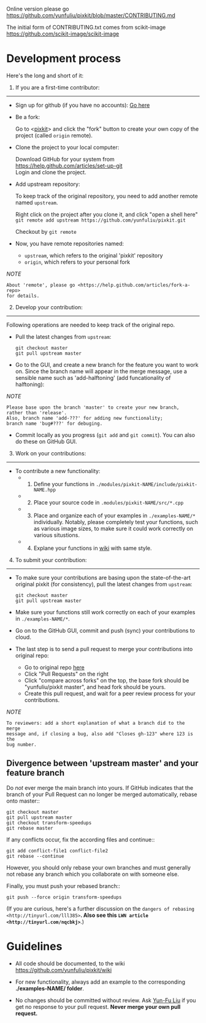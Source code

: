Online version please go<br>
<https://github.com/yunfuliu/pixkit/blob/master/CONTRIBUTING.md>

The initial form of CONTRIBUTING.txt comes from scikit-image <br>
<https://github.com/scikit-image/scikit-image>

Development process
===================

Here's the long and short of it:

1. If you are a first-time contributor:
---------------------------------------

   * Sign up for github (if you have no accounts): [Go here](https://github.com/)

   * Be a fork:
   
       Go to <[pixkit](https://github.com/yunfuliu/pixkit)>
       and click the "fork" button to create your own copy of the project
       (called ``origin`` remote).

   * Clone the project to your local computer:

       Download GitHub for your system from 
       <https://help.github.com/articles/set-up-git><br>
       Login and clone the project.

   * Add upstream repository:

       To keep track of the original repository, you need to add 
       another remote named ``upstream``.<br>
       
       Right click on the project after you clone it, and click "open a shell here"
       ``git remote add upstream https://github.com/yunfuliu/pixkit.git``

       Checkout by ``git remote``

   * Now, you have remote repositories named:

       - ``upstream``, which refers to the original 'pixkit' repository
       - ``origin``, which refers to your personal fork <br>

*NOTE* 

    About 'remote', please go <https://help.github.com/articles/fork-a-repo>
    for details.

2. Develop your contribution:
-----------------------------
Following operations are needed to keep track of the original repo.

   * Pull the latest changes from ``upstream``:

       ``git checkout master``<br>
       ``git pull upstream master``

   * Go to the GUI, and create a new branch for the feature you want 
     to work on. Since the branch name will appear in the merge message, 
     use a sensible name such as 'add-halftoning' (add funcationality of 
     halftoning):

*NOTE* 

    Please base upon the branch 'master' to create your new branch,
    rather than 'release'.
    Also, branch name 'add-???' for adding new functionality;
    branch name 'bug#???' for debuging. 

   * Commit locally as you progress (``git add`` and ``git commit``). You can also do these on GitHub GUI.

3. Work on your contributions:
-----------------------------

   * To contribute a new functionality:<br>
     - 1) Define your functions in `./modules/pixkit-NAME/include/pixkit-NAME.hpp`<br>
     - 2) Place your source code in `.modules/pixkit-NAME/src/*.cpp`<br>
     - 3) Place and organize each of your examples in `./examples-NAME/*` individually.
        Notably, please completely test your functions, such as various image sizes, 
        to make sure it could work correctly on various situstions.<br>
     - 4) Explane your functions in [wiki](https://github.com/yunfuliu/pixkit/wiki) with same style. 

4. To submit your contribution:
-------------------------------

   * To make sure your contributions are basing upon the state-of-the-art original 
     pixkit (for consistency), pull the latest changes from ``upstream``:

       ``git checkout master``<br>
       ``git pull upstream master``

   * Make sure your functions still work correctly on each of your examples in 
     `./examples-NAME/*`. 

   * Go on to the GitHub GUI, commit and push (sync) your contributions to cloud. 

   * The last step is to send a pull request to merge your contributions into original repo:
     - Go to original repo [here](https://github.com/yunfuliu/pixkit) 
     - Click "Pull Requests" on the right
     - Click "compare across forks" on the top, 
       the base fork should be "yunfuliu/pixkit master", and head fork should be yours.
     - Create this pull request, and wait for a peer review process for your contributions.  

*NOTE*

    To reviewers: add a short explanation of what a branch did to the merge
    message and, if closing a bug, also add "Closes gh-123" where 123 is the
    bug number.

Divergence between 'upstream master' and your feature branch
--------------------------------------------------------------

Do *not* ever merge the main branch into yours. If GitHub indicates that the
branch of your Pull Request can no longer be merged automatically, rebase
onto master::

   ``git checkout master``<br>
   ``git pull upstream master``<br>
   ``git checkout transform-speedups``<br>
   ``git rebase master``

If any conflicts occur, fix the according files and continue::

   ``git add conflict-file1 conflict-file2``<br>
   ``git rebase --continue``

However, you should only rebase your own branches and must generally not
rebase any branch which you collaborate on with someone else.

Finally, you must push your rebased branch::

   ``git push --force origin transform-speedups``

(If you are curious, here's a further discussion on the
`dangers of rebasing <http://tinyurl.com/lll385>`__.
Also see this `LWN article <http://tinyurl.com/nqcbkj>`__.)


Guidelines
==========

* All code should be documented, to the wiki<br>
  <https://github.com/yunfuliu/pixkit/wiki>

* For new functionality, always add an example to the corresponding 
  <b>./examples-NAME/ folder</b>.

* No changes should be committed without review. Ask 
  [Yun-Fu Liu](yunfuliu@gmail.com) if you get no response to your pull request.
**Never merge your own pull request.**

